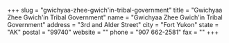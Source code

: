 +++
slug = "gwichyaa-zhee-gwich'in-tribal-government"
title = "Gwichyaa Zhee Gwich'in Tribal Government"
name = "Gwichyaa Zhee Gwich'in Tribal Government"
address = "3rd and Alder Street"
city = "Fort Yukon"
state = "AK"
postal = "99740"
website = ""
phone = "907 662-2581"
fax = ""
+++
